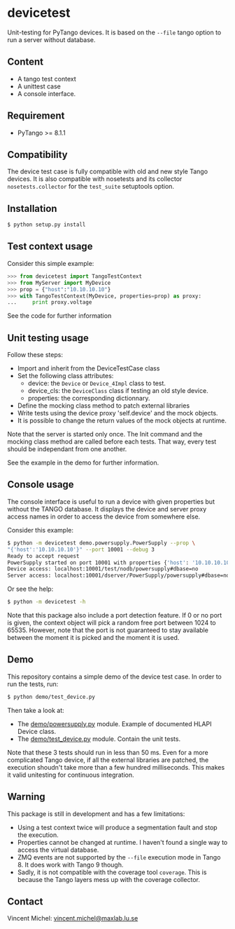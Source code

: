 devicetest
==========

Unit-testing for PyTango devices.
It is based on the `--file` tango option to run a server without database.


Content
-------
- A tango test context
- A unittest case
- A console interface.


Requirement
-----------

- PyTango >= 8.1.1


Compatibility
-------------

The device test case is fully compatible with old and new style Tango devices.
It is also compatible with nosetests and its collector `nosetests.collector`
for the `test_suite` setuptools option.


Installation
------------

```bash
$ python setup.py install
```

Test context usage
------------------

Consider this simple example:

```python
>>> from devicetest import TangoTestContext
>>> from MyServer import MyDevice
>>> prop = {"host":"10.10.10.10"}
>>> with TangoTestContext(MyDevice, properties=prop) as proxy:
...     print proxy.voltage
```

See the code for further information


Unit testing usage
------------------

Follow these steps:

- Import and inherit from the DeviceTestCase class
- Set the following class attributes:
   - device: the `Device` or `Device_4Impl` class to test.
   - device_cls: the `DeviceClass` class if testing an old style device.
   - properties: the corresponding dictionnary.
- Define the mocking class method to patch external libraries
- Write tests using the device proxy 'self.device' and the mock objects.
- It is possible to change the return values of the mock objects at runtime.

Note that the server is started only once. The Init command and the mocking
class method are called before each tests. That way, every test should be
independant from one another.

See the example in the demo for further information.


Console usage
-------------

The console interface is useful to run a device with given properties but
without the TANGO database. It displays the device and server proxy access
names in order to access the device from somewhere else.

Consider this example:

```bash
$ python -m devicetest demo.powersupply.PowerSupply --prop \
"{'host':'10.10.10.10'}" --port 10001 --debug 3
Ready to accept request
PowerSupply started on port 10001 with properties {'host': '10.10.10.10'}.
Device access: localhost:10001/test/nodb/powersupply#dbase=no
Server access: localhost:10001/dserver/PowerSupply/powersupply#dbase=no
```
Or see the help:

```bash
$ python -m devicetest -h
```

Note that this package also include a port detection feature. If 0 or no port
is given, the context object will pick a random free port between 1024
to 65535. However, note that the port is not guaranteed to stay available
between the moment it is picked and the moment it is used.

Demo
----

This repository contains a simple demo of the device test case.
In order to run the tests, run:

```bash
$ python demo/test_device.py
```

Then take a look at:

- The [demo/powersupply.py] module. Example of documented HLAPI Device class.
- The [demo/test_device.py] module. Contain the unit tests.

Note that these 3 tests should run in less than 50 ms. Even for a more
complicated Tango device, if all the external libraries are patched, the
execution shoudn't take more than a few hundred milliseconds. This makes it
valid unitesting for continuous integration.

[demo/powersupply.py]: demo/powersupply.py
[demo/test_device.py]: demo/test_device.py


Warning
-------

This package is still in development and has a few limitations:

- Using a test context twice will produce a segmentation fault and stop the
  execution.
- Properties cannot be changed at runtime.
  I haven't found a single way to access the virtual database.
- ZMQ events are not supported by the `--file` execution mode in Tango 8.
  It does work with Tango 9 though.
- Sadly, it is not compatible with the coverage tool `coverage`. This is
  because the Tango layers mess up with the coverage collector.


Contact
-------

Vincent Michel: vincent.michel@maxlab.lu.se
